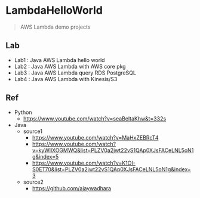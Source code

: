 # LambdaHelloWorld
> AWS Lambda demo projects

## Lab
- Lab1 : Java AWS Lambda hello world
- Lab2 : Java AWS Lambda with AWS core pkg
- Lab3 : Java AWS Lambda query RDS PostgreSQL
- Lab4 : Java AWS Lambda with Kinesis/S3

## Ref
- Python
	- https://www.youtube.com/watch?v=seaBeltaKhw&t=332s
- Java
	- source1
		- https://www.youtube.com/watch?v=MaHxZEBRcT4
		- https://www.youtube.com/watch?v=kyWllXOGMWQ&list=PLZV0a2jwt22vS1QAp0XJsFACeLNL5oN1g&index=5
		- https://www.youtube.com/watch?v=K1OI-S0ET70&list=PLZV0a2jwt22vS1QAp0XJsFACeLNL5oN1g&index=3
	- source2
		- https://github.com/ajaywadhara